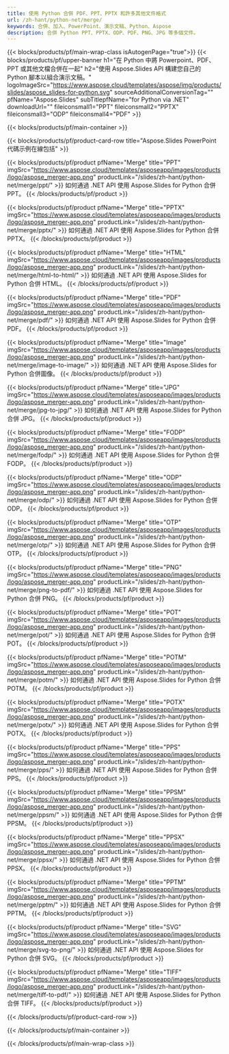 ```yaml
---
title: 使用 Python 合併 PDF、PPT、PPTX 和許多其他文件格式
url: /zh-hant/python-net/merge/
keywords: 合併、加入、PowerPoint、演示文稿、Python、Aspose
description: 合併 Python PPT、PPTX、ODP、PDF、PNG、JPG 等多個文件。
---
```


{{< blocks/products/pf/main-wrap-class isAutogenPage="true">}}
{{< blocks/products/pf/upper-banner h1="在 Python 中將 Powerpoint、PDF、PPT 或其他文檔合併在一起" h2="使用 Aspose.Slides API 構建您自己的 Python 腳本以組合演示文稿。" logoImageSrc="https://www.aspose.cloud/templates/aspose/img/products/slides/aspose_slides-for-python.svg" sourceAdditionalConversionTag="" pfName="Aspose.Slides" subTitlepfName="for Python via .NET" downloadUrl="" fileiconsmall1="PPT" fileiconsmall2="PPTX" fileiconsmall3="ODP" fileiconsmall4="PDF" >}}

{{< blocks/products/pf/main-container >}}

{{< blocks/products/pf/product-card-row title="Aspose.Slides PowerPoint 代碼示例在線包括" >}}

{{< blocks/products/pf/product pfName="Merge" title="PPT" imgSrc="https://www.aspose.cloud/templates/asposeapp/images/products/logo/aspose_merger-app.png" productLink="/slides/zh-hant/python-net/merge/ppt/" >}}
如何通過 .NET API 使用 Aspose.Slides for Python 合併 PPT。
{{< /blocks/products/pf/product >}}

{{< blocks/products/pf/product pfName="Merge" title="PPTX" imgSrc="https://www.aspose.cloud/templates/asposeapp/images/products/logo/aspose_merger-app.png" productLink="/slides/zh-hant/python-net/merge/pptx/" >}}
如何通過 .NET API 使用 Aspose.Slides for Python 合併 PPTX。
{{< /blocks/products/pf/product >}}

{{< blocks/products/pf/product pfName="Merge" title="HTML" imgSrc="https://www.aspose.cloud/templates/asposeapp/images/products/logo/aspose_merger-app.png" productLink="/slides/zh-hant/python-net/merge/html-to-html/" >}}
如何通過 .NET API 使用 Aspose.Slides for Python 合併 HTML。
{{< /blocks/products/pf/product >}}

{{< blocks/products/pf/product pfName="Merge" title="PDF" imgSrc="https://www.aspose.cloud/templates/asposeapp/images/products/logo/aspose_merger-app.png" productLink="/slides/zh-hant/python-net/merge/pdf/" >}}
如何通過 .NET API 使用 Aspose.Slides for Python 合併 PDF。
{{< /blocks/products/pf/product >}}

{{< blocks/products/pf/product pfName="Merge" title="Image" imgSrc="https://www.aspose.cloud/templates/asposeapp/images/products/logo/aspose_merger-app.png" productLink="/slides/zh-hant/python-net/merge/image-to-image/" >}}
如何通過 .NET API 使用 Aspose.Slides for Python 合併圖像。
{{< /blocks/products/pf/product >}}

{{< blocks/products/pf/product pfName="Merge" title="JPG" imgSrc="https://www.aspose.cloud/templates/asposeapp/images/products/logo/aspose_merger-app.png" productLink="/slides/zh-hant/python-net/merge/jpg-to-jpg/" >}}
如何通過 .NET API 使用 Aspose.Slides for Python 合併 JPG。
{{< /blocks/products/pf/product >}}

{{< blocks/products/pf/product pfName="Merge" title="FODP" imgSrc="https://www.aspose.cloud/templates/asposeapp/images/products/logo/aspose_merger-app.png" productLink="/slides/zh-hant/python-net/merge/fodp/" >}}
如何通過 .NET API 使用 Aspose.Slides for Python 合併 FODP。
{{< /blocks/products/pf/product >}}

{{< blocks/products/pf/product pfName="Merge" title="ODP" imgSrc="https://www.aspose.cloud/templates/asposeapp/images/products/logo/aspose_merger-app.png" productLink="/slides/zh-hant/python-net/merge/odp/" >}}
如何通過 .NET API 使用 Aspose.Slides for Python 合併 ODP。
{{< /blocks/products/pf/product >}}

{{< blocks/products/pf/product pfName="Merge" title="OTP" imgSrc="https://www.aspose.cloud/templates/asposeapp/images/products/logo/aspose_merger-app.png" productLink="/slides/zh-hant/python-net/merge/otp/" >}}
如何通過 .NET API 使用 Aspose.Slides for Python 合併 OTP。
{{< /blocks/products/pf/product >}}

{{< blocks/products/pf/product pfName="Merge" title="PNG" imgSrc="https://www.aspose.cloud/templates/asposeapp/images/products/logo/aspose_merger-app.png" productLink="/slides/zh-hant/python-net/merge/png-to-pdf/" >}}
如何通過 .NET API 使用 Aspose.Slides for Python 合併 PNG。
{{< /blocks/products/pf/product >}}

{{< blocks/products/pf/product pfName="Merge" title="POT" imgSrc="https://www.aspose.cloud/templates/asposeapp/images/products/logo/aspose_merger-app.png" productLink="/slides/zh-hant/python-net/merge/pot/" >}}
如何通過 .NET API 使用 Aspose.Slides for Python 合併 POT。
{{< /blocks/products/pf/product >}}

{{< blocks/products/pf/product pfName="Merge" title="POTM" imgSrc="https://www.aspose.cloud/templates/asposeapp/images/products/logo/aspose_merger-app.png" productLink="/slides/zh-hant/python-net/merge/potm/" >}}
如何通過 .NET API 使用 Aspose.Slides for Python 合併 POTM。
{{< /blocks/products/pf/product >}}

{{< blocks/products/pf/product pfName="Merge" title="POTX" imgSrc="https://www.aspose.cloud/templates/asposeapp/images/products/logo/aspose_merger-app.png" productLink="/slides/zh-hant/python-net/merge/potx/" >}}
如何通過 .NET API 使用 Aspose.Slides for Python 合併 POTX。
{{< /blocks/products/pf/product >}}

{{< blocks/products/pf/product pfName="Merge" title="PPS" imgSrc="https://www.aspose.cloud/templates/asposeapp/images/products/logo/aspose_merger-app.png" productLink="/slides/zh-hant/python-net/merge/pps/" >}}
如何通過 .NET API 使用 Aspose.Slides for Python 合併 PPS。
{{< /blocks/products/pf/product >}}

{{< blocks/products/pf/product pfName="Merge" title="PPSM" imgSrc="https://www.aspose.cloud/templates/asposeapp/images/products/logo/aspose_merger-app.png" productLink="/slides/zh-hant/python-net/merge/ppsm/" >}}
如何通過 .NET API 使用 Aspose.Slides for Python 合併 PPSM。
{{< /blocks/products/pf/product >}}

{{< blocks/products/pf/product pfName="Merge" title="PPSX" imgSrc="https://www.aspose.cloud/templates/asposeapp/images/products/logo/aspose_merger-app.png" productLink="/slides/zh-hant/python-net/merge/ppsx/" >}}
如何通過 .NET API 使用 Aspose.Slides for Python 合併 PPSX。
{{< /blocks/products/pf/product >}}

{{< blocks/products/pf/product pfName="Merge" title="PPTM" imgSrc="https://www.aspose.cloud/templates/asposeapp/images/products/logo/aspose_merger-app.png" productLink="/slides/zh-hant/python-net/merge/pptm/" >}}
如何通過 .NET API 使用 Aspose.Slides for Python 合併 PPTM。
{{< /blocks/products/pf/product >}}

{{< blocks/products/pf/product pfName="Merge" title="SVG" imgSrc="https://www.aspose.cloud/templates/asposeapp/images/products/logo/aspose_merger-app.png" productLink="/slides/zh-hant/python-net/merge/svg-to-png/" >}}
如何通過 .NET API 使用 Aspose.Slides for Python 合併 SVG。
{{< /blocks/products/pf/product >}}

{{< blocks/products/pf/product pfName="Merge" title="TIFF" imgSrc="https://www.aspose.cloud/templates/asposeapp/images/products/logo/aspose_merger-app.png" productLink="/slides/zh-hant/python-net/merge/tiff-to-pdf/" >}}
如何通過 .NET API 使用 Aspose.Slides for Python 合併 TIFF。
{{< /blocks/products/pf/product >}}


{{< /blocks/products/pf/product-card-row >}}

{{< /blocks/products/pf/main-container >}}
    
{{< /blocks/products/pf/main-wrap-class >}}
